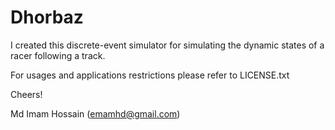 # Dhorbaz

I created this discrete-event simulator for simulating the dynamic states of a racer following a track.


For usages and applications restrictions please refer to LICENSE.txt

Cheers!

Md Imam Hossain (emamhd@gmail.com)
